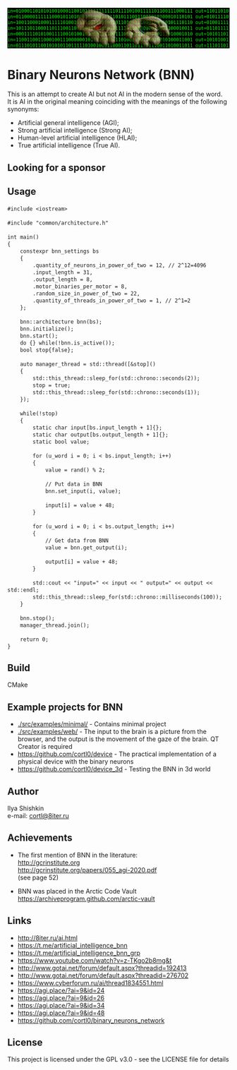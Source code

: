 ![](img.png)
# Binary Neurons Network (BNN)
This is an attempt to create AI but not AI in the modern sense of the word.  
It is AI in the original meaning coinciding with the meanings of the following synonyms:  
- Artificial general intelligence (AGI);  
- Strong artificial intelligence (Strong AI);  
- Human-level artificial intelligence (HLAI);  
- True artificial intelligence (True AI).

## Looking for a sponsor

## Usage
```
#include <iostream>

#include "common/architecture.h"

int main()
{
    constexpr bnn_settings bs
    {
        .quantity_of_neurons_in_power_of_two = 12, // 2^12=4096
        .input_length = 31,
        .output_length = 8,
        .motor_binaries_per_motor = 8,
        .random_size_in_power_of_two = 22,
        .quantity_of_threads_in_power_of_two = 1, // 2^1=2
    };

    bnn::architecture bnn(bs);
    bnn.initialize();
    bnn.start();
    do {} while(!bnn.is_active());
    bool stop{false};

    auto manager_thread = std::thread([&stop]()
    {
        std::this_thread::sleep_for(std::chrono::seconds(2));
        stop = true;
        std::this_thread::sleep_for(std::chrono::seconds(1));
    });

    while(!stop)
    {
        static char input[bs.input_length + 1]{};
        static char output[bs.output_length + 1]{};
        static bool value;

        for (u_word i = 0; i < bs.input_length; i++)
        {
            value = rand() % 2;

            // Put data in BNN
            bnn.set_input(i, value);

            input[i] = value + 48;
        }

        for (u_word i = 0; i < bs.output_length; i++)
        {
            // Get data from BNN
            value = bnn.get_output(i);

            output[i] = value + 48;
        }

        std::cout << "input=" << input << " output=" << output << std::endl;
        std::this_thread::sleep_for(std::chrono::milliseconds(100));
    }

    bnn.stop();
    manager_thread.join();

    return 0;
}
```

## Build
CMake

## Example projects for BNN
- [./src/examples/minimal/](../master/src/examples/minimal/) - Contains minimal project  
- [./src/examples/web/](../master/src/examples/web/) - The input to the brain is a picture from the browser, and the output is the movement of the gaze of the brain. QT Creator is required  
- https://github.com/cortl0/device - The practical implementation of a physical device with the binary neurons  
- https://github.com/cortl0/device_3d - Testing the BNN in 3d world

## Author
Ilya Shishkin  
e-mail: cortl@8iter.ru

## Achievements
- The first mention of BNN in the literature:  
http://gcrinstitute.org  
http://gcrinstitute.org/papers/055_agi-2020.pdf  
(see page 52)

- BNN was placed in the Arctic Code Vault  
https://archiveprogram.github.com/arctic-vault

## Links
- http://8iter.ru/ai.html
- https://t.me/artificial_intelligence_bnn
- https://t.me/artificial_intelligence_bnn_grp
- https://www.youtube.com/watch?v=z-TKgo2b8mg&t
- http://www.gotai.net/forum/default.aspx?threadid=192413
- http://www.gotai.net/forum/default.aspx?threadid=276702
- https://www.cyberforum.ru/ai/thread1834551.html
- https://agi.place/?ai=9&id=24
- https://agi.place/?ai=9&id=26
- https://agi.place/?ai=9&id=34
- https://agi.place/?ai=9&id=48
- https://github.com/cortl0/binary_neurons_network

## License
This project is licensed under the GPL v3.0 - see the LICENSE file for details
